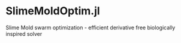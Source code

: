 # SlimeMoldOptim.jl
Slime Mold swarm optimization  - efficient derivative free biologically inspired solver
